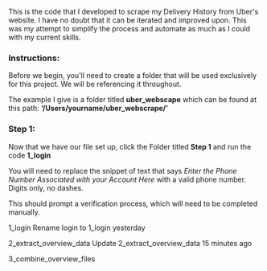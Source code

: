 This is the code that I developed to scrape my Delivery History from Uber's website. I have no doubt that it can be iterated and improved upon. This was my attempt to simplify the process and automate as much as I could with my current skills.

### Instructions:

Before we begin, you'll need to create a folder that will be used exclusively for this project. We will be referencing it throughout.

The example I give is a folder titled **uber_webscape** which can be found at this path:
**‘/Users/yourname/uber_webscrape/’**

### Step 1:

Now that we have our file set up, click the Folder titled **Step 1** and run the code **1_login**

You will need to replace the snippet of text that says _Enter the Phone Number Associated with your Account Here_ with a valid phone number. Digits only, no dashes.

This should prompt a verification process, which will need to be completed manually.




1_login
Rename login to 1_login
yesterday

2_extract_overview_data
Update 2_extract_overview_data
15 minutes ago

3_combine_overview_files
